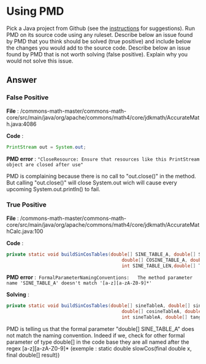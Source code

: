 # Using PMD

Pick a Java project from Github (see the [instructions](../sujet.md) for suggestions). Run PMD on its source code using any ruleset. Describe below an issue found by PMD that you think should be solved (true positive) and include below the changes you would add to the source code. Describe below an issue found by PMD that is not worth solving (false positive). Explain why you would not solve this issue.

## Answer

### False Positive

<b>File</b> : /commons-math-master/commons-math-core/src/main/java/org/apache/commons/math4/core/jdkmath/AccurateMath.java:4086 

<b>Code</b>        :
```java
PrintStream out = System.out;
```

<b>PMD error</b>   : ```"CloseResource:	Ensure that resources like this PrintStream object are closed after use"``` 

PMD is complaining because there is no call to "out.close()" in the method. But calling "out.close()" will close System.out wich will cause every upcoming   System.out.println() to fail.  


### True Positive

<b>File</b>        : /commons-math-master/commons-math-core/src/main/java/org/apache/commons/math4/core/jdkmath/AccurateMathCalc.java:100  

<b>Code</b>        : 
```java
private static void buildSinCosTables(double[] SINE_TABLE_A, double[] SINE_TABLE_B,
                                          double[] COSINE_TABLE_A, double[] COSINE_TABLE_B,
                                          int SINE_TABLE_LEN,double[] TANGENT_TABLE_A, double[] TANGENT_TABLE_B)
```
                                          
<b>PMD error</b>   :``` FormalParameterNamingConventions:	The method parameter name 'SINE_TABLE_A' doesn't match '[a-z][a-zA-Z0-9]*'```  

<b>Solving</b>     : 
```java
private static void buildSinCosTables(double[] sineTableA, double[] sineTableB,  
                                          double[] cosineTableA, double[] cosineTableB,  
                                          int sineTableA, double[] tangentTableA, double[] tangentTableB)  
```
PMD is telling us that the formal parameter "double[] SINE_TABLE_A" does not match the naming convention. Indeed if we, check for other formal parameter of type double[] in the code base they are all named after the regex [a-z][a-zA-Z0-9]* (exemple : static double slowCos(final double x, final double[] result))  
 

